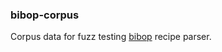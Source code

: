 ### bibop-corpus

Corpus data for fuzz testing [bibop](https://github.com/essentialkaos/bibop) recipe parser.
